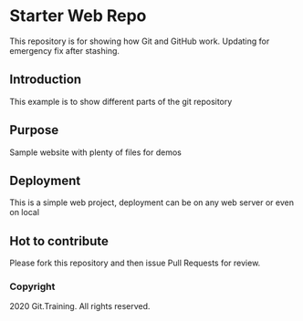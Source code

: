 # Starter Web Repo

This repository is for showing how Git and GitHub work. Updating for emergency fix after stashing.

## Introduction

This example is to show different parts of the git repository

## Purpose

Sample website with plenty of files for demos

## Deployment

This is a simple web project, deployment can be on any web server or even on local

## Hot to contribute

Please fork this repository and then issue Pull Requests for review.


### Copyright

2020 Git.Training. All rights reserved.
